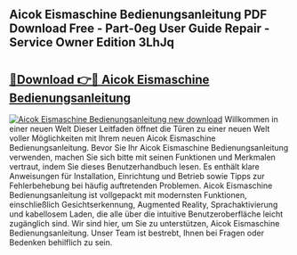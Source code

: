 ## Aicok Eismaschine Bedienungsanleitung PDF Download Free - Part-0eg User Guide Repair - Service Owner Edition 3LhJq

# <h2><a href="http://df5utz.blite.top/?on=Aicok+Eismaschine+Bedienungsanleitung">🔗Download 👉🔴 Aicok Eismaschine Bedienungsanleitung</a></h2>

[![Aicok Eismaschine Bedienungsanleitung new download](https://i.imgur.com/lujVjoI.png)](http://df5utz.blite.top/?on=Aicok+Eismaschine+Bedienungsanleitung)
Willkommen in einer neuen Welt Dieser Leitfaden öffnet die Türen zu einer neuen Welt voller Möglichkeiten mit Ihrem neuen Aicok Eismaschine Bedienungsanleitung. Bevor Sie Ihr Aicok Eismaschine Bedienungsanleitung verwenden, machen Sie sich bitte mit seinen Funktionen und Merkmalen vertraut, indem Sie dieses Benutzerhandbuch lesen. Es enthält klare Anweisungen für Installation, Einrichtung und Betrieb sowie Tipps zur Fehlerbehebung bei häufig auftretenden Problemen. Aicok Eismaschine Bedienungsanleitung ist vollgepackt mit modernsten Funktionen, einschließlich Gesichtserkennung, Augmented Reality, Sprachaktivierung und kabellosem Laden, die alle über die intuitive Benutzeroberfläche leicht zugänglich sind. Wir sind hier, um Sie zu unterstützen, Aicok Eismaschine Bedienungsanleitung. Unser Team ist bestrebt, Ihnen bei Fragen oder Bedenken behilflich zu sein.
